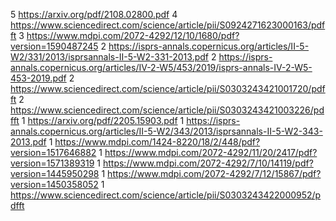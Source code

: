 5 https://arxiv.org/pdf/2108.02800.pdf
4 https://www.sciencedirect.com/science/article/pii/S0924271623000163/pdfft
3 https://www.mdpi.com/2072-4292/12/10/1680/pdf?version=1590487245
2 https://isprs-annals.copernicus.org/articles/II-5-W2/331/2013/isprsannals-II-5-W2-331-2013.pdf
2 https://isprs-annals.copernicus.org/articles/IV-2-W5/453/2019/isprs-annals-IV-2-W5-453-2019.pdf
2 https://www.sciencedirect.com/science/article/pii/S0303243421001720/pdfft
2 https://www.sciencedirect.com/science/article/pii/S0303243421003226/pdfft
1 https://arxiv.org/pdf/2205.15903.pdf
1 https://isprs-annals.copernicus.org/articles/II-5-W2/343/2013/isprsannals-II-5-W2-343-2013.pdf
1 https://www.mdpi.com/1424-8220/18/2/448/pdf?version=1517646882
1 https://www.mdpi.com/2072-4292/11/20/2417/pdf?version=1571389319
1 https://www.mdpi.com/2072-4292/7/10/14119/pdf?version=1445950298
1 https://www.mdpi.com/2072-4292/7/12/15867/pdf?version=1450358052
1 https://www.sciencedirect.com/science/article/pii/S0303243422000952/pdfft
